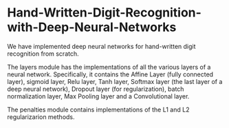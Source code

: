 # Hand-Written-Digit-Recognition-with-Deep-Neural-Networks

We have implemented deep neural networks for hand-written digit recognition from scratch.

The layers module has the implementations of all the various layers of a neural network. Specifically, it contains the Affine Layer (fully connected layer), sigmoid layer, Relu layer, Tanh layer, Softmax layer (the last layer of a deep neural network), Dropout layer (for regularization), batch normalization layer, Max Pooling layer and a Convolutional layer.

The penalties module contains implementations of the L1 and L2 regularizarion methods.
